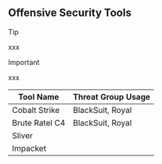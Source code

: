 ## Offensive Security Tools

> [!TIP]
> xxx

> [!IMPORTANT]
> xxx

| Tool Name | Threat Group Usage |
|---|---|
| Cobalt Strike | BlackSuit, Royal |
| Brute Ratel C4 | BlackSuit, Royal |
| Sliver | |
| Impacket | |

